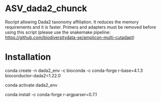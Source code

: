 # ASV_dada2_chunck
Rscript allowing Dada2 taxonomy affiliation. It reduces the memory requirements and it is faster.
Primers and adapters must be removed before using this script (please use the snakemake pipeline: https://github.com/biodiversitydata-se/amplicon-multi-cutadapt)

# Installation 

   conda create -n dada2_env -c bioconda -c conda-forge r-base=4.1.3 bioconductor-dada2=1.22.0
   
   conda activate dada2_env
   
   conda install -c conda-forge r-argparser=0.7.1
